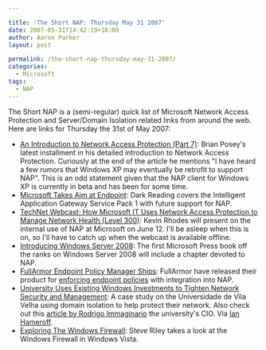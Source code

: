 ```yaml
---

title: 'The Short NAP: Thursday May 31 2007'
date: 2007-05-31T14:42:19+10:00
author: Aaron Parker
layout: post

permalink: /the-short-nap-thursday-may-31-2007/
categories:
  - Microsoft
tags:
  - NAP
---
```

The Short NAP is a (semi-regular) quick list of Microsoft Network Access Protection and Server/Domain Isolation related links from around the web. Here are links for Thursday the 31st of May 2007:

  * [An Introduction to Network Access Protection (Part 7)](http://www.windowsnetworking.com/articles_tutorials/Introduction-Network-Access-Protection-Part7.html): Brian Posey's latest installment in his detailed introduction to Network Access Protection. Curiously at the end of the article he mentions "I have heard a few rumors that Windows XP may eventually be retrofit to support NAP". This is an odd statement given that the NAP client for Windows XP is currently in beta and has been for some time.
  * [Microsoft Takes Aim at Endpoint](http://www.darkreading.com/document.asp?doc_id=124942): Dark Reading covers the Intelligent Application Gateway Service Pack 1 with future support for NAP.
  * [TechNet Webcast: How Microsoft IT Uses Network Access Protection to Manage Network Health (Level 300)](http://msevents.microsoft.com/CUI/WebCastEventDetails.aspx?EventID=1032339510&EventCategory=4&culture=en-US&CountryCode=US): Kevin Rhodes will present on the internal use of NAP at Microsoft on June 12. I'll be asleep when this is on, so I'll have to catch up when the webcast is available offline.
  * [Introducing Windows Server 2008](http://blogs.technet.com/canitpro/archive/2007/05/15/guest-blogger-it-s-official-windows-server-2008.aspx): The first Microsoft Press book off the ranks on Windows Server 2008 will include a chapter devoted to NAP.
  * [FullArmor Endpoint Policy Manager Ships](http://rcpmag.com/news/article.aspx?editorialsid=8345): FullArmor have released their product for [enforcing endpoint policies](http://www.fullarmor.com/products-fullarmor-endpoint-policy-manager.htm) with integration into NAP.
  * [University Uses Existing Windows Investments to Tighten Network Security and Management](http://www.microsoft.com/casestudies/casestudy.aspx?casestudyid=49593): A case study on the Universidade de Vila Velha using domain isolation to help protect their network. Also check out this [article by Rodrigo Immaginario](http://www.microsoft.com/technet/community/columns/secmvp/sv0906.mspx) the university's CIO. Via [Ian Hameroff](http://blogs.technet.com/ianhamer/archive/2007/05/29/teched-2007-security-track-goes-on-line.aspx).
  * [Exploring The Windows Firewall](http://www.microsoft.com/technet/technetmag/issues/2007/06/VistaFirewall/default.aspx): Steve Riley takes a look at the Windows Firewall in Windows Vista.
